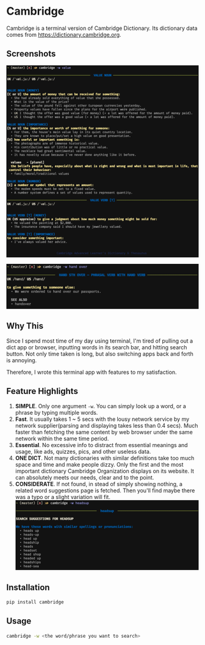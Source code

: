 # Cambridge

Cambridge is a terminal version of Cambridge Dictionary. Its dictionary data comes from https://dictionary.cambridge.org.

## Screenshots
![Search for a word](/screenshots/word.png)

![Search for a phrase](/screenshots/phrase.png)

## Why This
Since I spend most time of my day using terminal, I'm tired of pulling out a dict app or browser, inputting words in its search bar, and hitting search button. Not only time taken is long, but also switching apps back and forth is annoying. 

Therefore, I wrote this terminal app with features to my satisfaction.

## Feature Highlights
1. **SIMPLE**. Only one argument `-w`. You can simply look up a word, or a phrase by typing multiple words.
2. **Fast**. It usually takes 1 ~ 5 secs with the lousy network service by my network supplier(parsing and displaying takes less than 0.4 secs). Much faster than fetching the same content by web browser under the same network within the same time period.
3. **Essential**. No excessive info to distract from essential meanings and usage, like ads, quizzes, pics, and other useless data.
4. **ONE DICT**. Not many dictionaries with similar definitions take too much space and time and make people dizzy. Only the first and the most important dictionary Cambridge Organization displays on its website. It can absolutely meets our needs, clear and to the point.
5. **CONSIDERATE**. If not found, in stead of simply showing nothing, a related word suggestions page is fetched. Then you'll find maybe there was a typo or a slight variation will fit.
![Search for one word](/screenshots/not_found.png)

## Installation
```python
pip install cambridge
```

## Usage
```bash
cambridge -w <the word/phrase you want to search>  
```



